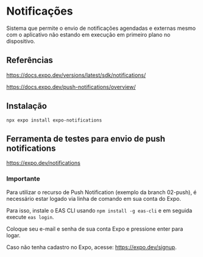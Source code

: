 # Notificações

Sistema que permite o envio de notificações agendadas e externas mesmo com o aplicativo não estando em execução em primeiro plano no dispositivo.

## Referências

https://docs.expo.dev/versions/latest/sdk/notifications/

https://docs.expo.dev/push-notifications/overview/

## Instalação

`npx expo install expo-notifications`

## Ferramenta de testes para envio de push notifications

https://expo.dev/notifications 

### Importante

Para utilizar o recurso de Push Notification (exemplo da branch 02-push), é necessário estar logado via linha de comando em sua conta do Expo.

Para isso, instale o EAS CLI usando `npm install -g eas-cli` e em seguida execute `eas login`.

Coloque seu e-mail e senha de sua conta Expo e pressione enter para logar.

Caso não tenha cadastro no Expo, acesse: https://expo.dev/signup.
